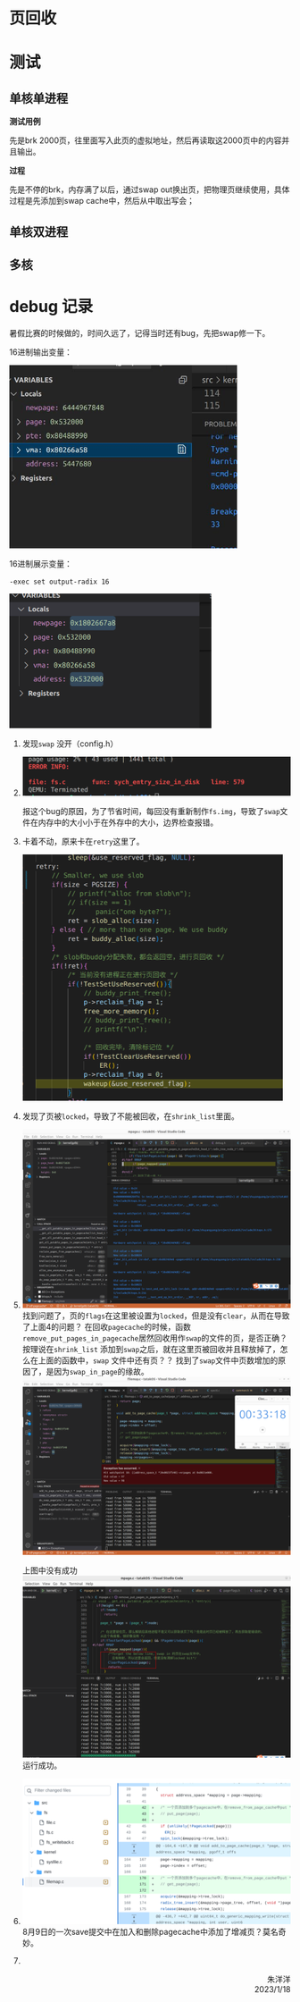 # 页回收



# 测试

## 单核单进程

**测试用例**

先是brk 2000页，往里面写入此页的虚拟地址，然后再读取这2000页中的内容并且输出。

**过程**

先是不停的brk，内存满了以后，通过swap out换出页，把物理页继续使用，具体过程是先添加到swap cache中，然后从中取出写会；

## 单核双进程



## 多核

# debug 记录

暑假比赛的时候做的，时间久远了，记得当时还有bug，先把swap修一下。

16进制输出变量：

<img src="https://raw.githubusercontent.com/DavidZyy/img_bed_2/main/images/image-20230118181120844.png" alt="image-20230118181120844" style="zoom: 67%;" />

16进制展示变量：

```
-exec set output-radix 16
```

<img src="https://raw.githubusercontent.com/DavidZyy/img_bed_2/main/images/image-20230118181437946.png" alt="image-20230118181437946" style="zoom:67%;" />

1. 发现`swap` 没开（config.h）

2. <img src="https://raw.githubusercontent.com/DavidZyy/img_bed_2/main/images/image-20230118184620382.png" alt="image-20230118184620382" style="zoom:67%;" />

   报这个bug的原因，为了节省时间，每回没有重新制作`fs.img`，导致了`swap`文件在内存中的大小小于在外存中的大小，边界检查报错。

3. 卡着不动，原来卡在`retry`这里了。

   <img src="https://raw.githubusercontent.com/DavidZyy/img_bed_2/main/images/image-20230118214525952.png" alt="image-20230118214525952" style="zoom: 50%;" />

4. 发现了页被`locked`，导致了不能被回收，在`shrink_list`里面。

5. ![image-20230118232724274](https://raw.githubusercontent.com/DavidZyy/img_bed_2/main/images/image-20230118232724274.png)
   找到问题了，页的`flags`在这里被设置为`locked`，但是没有`clear`，从而在导致了上面4的问题？
   在回收`pagecache`的时候，函数`remove_put_pages_in_pagecache`居然回收用作`swap`的文件的页，是否正确？
   按理说在`shrink_list` 添加到`swap`之后，就在这里页被回收并且释放掉了，怎么在上面的函数中，`swap` 文件中还有页？？
   找到了`swap`文件中页数增加的原因了，是因为`swap_in_page`的缘故。
   ![image-20230119213733377](https://raw.githubusercontent.com/DavidZyy/img_bed_2/main/images/image-20230119213733377.png)
   
   上图中没有成功
   ![image-20230120005923559](https://raw.githubusercontent.com/DavidZyy/img_bed_2/main/images/image-20230120005923559.png)
   运行成功。
   
   
   
6. ![image-20230119001539276](https://raw.githubusercontent.com/DavidZyy/img_bed_2/main/images/image-20230119001539276.png)
   8月9日的一次save提交中在加入和删除pagecache中添加了增减页？莫名奇妙。

7. 























<p align="right">朱洋洋<br/>2023/1/18</p>